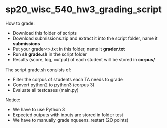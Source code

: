 # sp20_wisc_540_hw3_grading_script

How to grade:
- Download this folder of scripts
- Download submissions.zip and extract it into the script folder, name it **submissions**
- Put your grader<>.txt in this folder, name it **grader.txt**
- Run **sh grade.sh** in the script folder
- Results (score, log, output) of each student will be stored in **corpus/<studentid>**
  
The script grade.sh consists of:
- Filter the corpus of students each TA needs to grade
- Convert python2 to python3 (corpus 3)
- Evaluate all testcases (main.py)

Notice:
- We have to use Python 3
- Expected outputs with inputs are stored in folder test
- We have to manually grade nqueens_restart (20 points)
